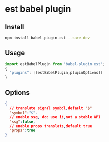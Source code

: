 # est babel plugin

## Install

```bash
npm install babel-plugin-est --save-dev
```

## Usage

```js
import estBabelPlugin from 'babel-plugin-est';
{
  "plugins": [[estBabelPlugin,pluginOptions]]
}
```

## Options

```json
{
  // translate signal symbol,default "$"
  "symbol":"$",
  // enable ssg, dot use it,not a stable API
  "ssg":false,
  // enable props translate,default true
  "props":true
}
